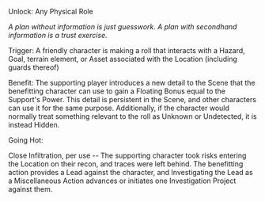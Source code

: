 Unlock: Any Physical Role

*A plan without information is just guesswork. A plan with secondhand information is a trust exercise.*

Trigger: A friendly character is making a roll that interacts with a Hazard, Goal, terrain element, or Asset associated with the Location (including guards thereof)

Benefit: The supporting player introduces a new detail to the Scene that the benefitting character can use to gain a Floating Bonus equal to the Support's Power. This detail is persistent in the Scene, and other characters can use it for the same purpose. Additionally, if the character would normally treat something relevant to the roll as Unknown or Undetected, it is instead Hidden.

Going Hot: 

Close Infiltration, per use -- The supporting character took risks entering the Location on their recon, and traces were left behind. The benefitting action provides a Lead against the character, and Investigating the Lead as a Miscellaneous Action advances or initiates one Investigation Project against them.